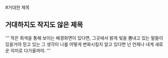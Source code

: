 #거대한 제목
## 거대하지도 작지도 않은 제목


'''
작은 회색을 통해 보이는 배경화면이 있다면, 그곳에서 밝게 빛을 뽐내고 있는 말들이 있을거야
믿고 있는 그 생각이 나를 어떻게 변화시킬지 알고 있다면 넌 언제나 내게 새로운 의미로 다가올꺼야.
'''
